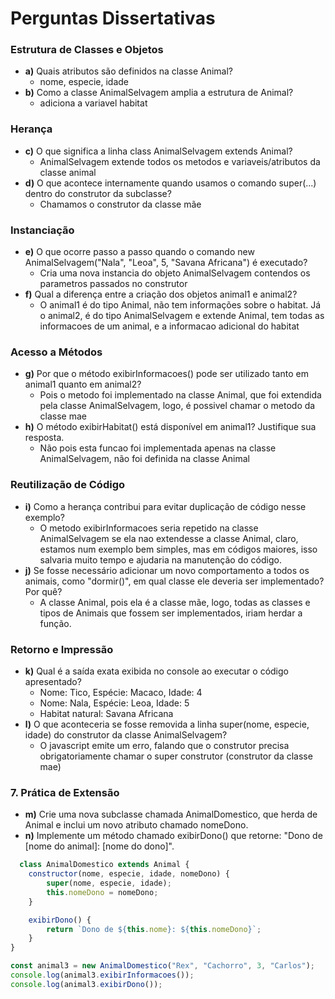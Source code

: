 # Perguntas Dissertativas

### Estrutura de Classes e Objetos
- **a)** Quais atributos são definidos na classe Animal?
  - nome, especie, idade
- **b)** Como a classe AnimalSelvagem amplia a estrutura de Animal?
  - adiciona a variavel habitat

### Herança
- **c)** O que significa a linha class AnimalSelvagem extends Animal? 
  - AnimalSelvagem extende todos os metodos e variaveis/atributos da classe animal
- **d)** O que acontece internamente quando usamos o comando super(...) dentro do construtor da subclasse? 
  - Chamamos o construtor da classe mãe

### Instanciação
- **e)** O que ocorre passo a passo quando o comando new AnimalSelvagem("Nala", "Leoa", 5, "Savana Africana") é executado?
  - Cria uma nova instancia do objeto AnimalSelvagem contendos os parametros passados no construtor
- **f)** Qual a diferença entre a criação dos objetos animal1 e animal2?
  - O animal1 é do tipo Animal, não tem informações sobre o habitat. Já o animal2, é do tipo AnimalSelvagem e extende Animal, tem todas as informacoes de um animal, e a informacao adicional do habitat

### Acesso a Métodos
- **g)** Por que o método exibirInformacoes() pode ser utilizado tanto em animal1 quanto em animal2?
  - Pois o metodo foi implementado na classe Animal, que foi extendida pela classe AnimalSelvagem, logo, é possivel chamar o metodo da classe mae
- **h)** O método exibirHabitat() está disponível em animal1? Justifique sua resposta.
  - Não pois esta funcao foi implementada apenas na classe AnimalSelvagem, não foi definida na classe Animal

### Reutilização de Código
- **i)** Como a herança contribui para evitar duplicação de código nesse exemplo?
  - O metodo exibirInformacoes seria repetido na classe AnimalSelvagem se ela nao extendesse a classe Animal, claro, estamos num exemplo bem simples, mas em códigos maiores, isso salvaria muito tempo e ajudaria na manutenção do código.
- **j)** Se fosse necessário adicionar um novo comportamento a todos os animais, como "dormir()", em qual classe ele deveria ser implementado? Por quê?
  - A classe Animal, pois ela é a classe mãe, logo, todas as classes e tipos de Animais que fossem ser implementados, iriam herdar a função.

### Retorno e Impressão
- **k)** Qual é a saída exata exibida no console ao executar o código apresentado?
  - Nome: Tico, Espécie: Macaco, Idade: 4
  - Nome: Nala, Espécie: Leoa, Idade: 5
  - Habitat natural: Savana Africana
- **l)** O que aconteceria se fosse removida a linha super(nome, especie, idade) do construtor da classe AnimalSelvagem?
  - O javascript emite um erro, falando que o construtor precisa obrigatoriamente chamar o super construtor (construtor da classe mae) 

### 7. Prática de Extensão
- **m)** Crie uma nova subclasse chamada AnimalDomestico, que herda de Animal e inclui um novo atributo chamado nomeDono.
- **n)** Implemente um método chamado exibirDono() que retorne: "Dono de [nome do animal]: [nome do dono]".

```js
  class AnimalDomestico extends Animal {
    constructor(nome, especie, idade, nomeDono) {
        super(nome, especie, idade);
        this.nomeDono = nomeDono;
    }

    exibirDono() {
        return `Dono de ${this.nome}: ${this.nomeDono}`;
    }
}

const animal3 = new AnimalDomestico("Rex", "Cachorro", 3, "Carlos");
console.log(animal3.exibirInformacoes());
console.log(animal3.exibirDono());
```
